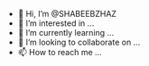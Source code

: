 - 👋 Hi, I’m @SHABEEBZHAZ
- 👀 I’m interested in ...
- 🌱 I’m currently learning ...
- 💞️ I’m looking to collaborate on ...
- 📫 How to reach me ...

<!---
SHABEEBZHAZ/SHABEEBZHAZ is a ✨ special ✨ repository because its `README.md` (this file) appears on your GitHub profile.
You can click the Preview link to take a look at your changes.
--->
